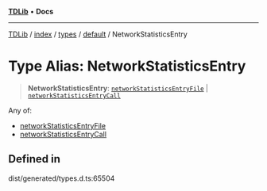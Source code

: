 [**TDLib**](../../../../../../README.md) • **Docs**

***

[TDLib](../../../../../../modules.md) / [index](../../../../../README.md) / [types](../../../README.md) / [default](../README.md) / NetworkStatisticsEntry

# Type Alias: NetworkStatisticsEntry

> **NetworkStatisticsEntry**: [`networkStatisticsEntryFile`](networkStatisticsEntryFile.md) \| [`networkStatisticsEntryCall`](networkStatisticsEntryCall.md)

Any of:
- [networkStatisticsEntryFile](networkStatisticsEntryFile.md)
- [networkStatisticsEntryCall](networkStatisticsEntryCall.md)

## Defined in

dist/generated/types.d.ts:65504
